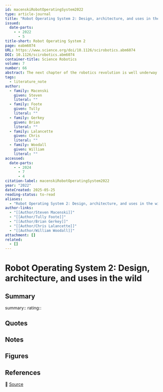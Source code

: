 ```yaml
---
id: macenskiRobotOperatingSystem2022
type: article-journal
title: "Robot Operating System 2: Design, architecture, and uses in the wild"
issued:
  date-parts:
    - - 2022
      - 5
title-short: Robot Operating System 2
page: eabm6074
URL: https://www.science.org/doi/10.1126/scirobotics.abm6074
DOI: 10.1126/scirobotics.abm6074
container-title: Science Robotics
volume: 7
number: 66
abstract: The next chapter of the robotics revolution is well underway with the deployment of robots for a broad range of commercial use cases. Even in a myriad of applications and environments, there exists a common vocabulary of components that robots share—the need for a modular, scalable, and reliable architecture; sensing; planning; mobility; and autonomy. The Robot Operating System (ROS) was an integral part of the last chapter, demonstrably expediting robotics research with freely available components and a modular framework. However, ROS 1 was not designed with many necessary production-grade features and algorithms. ROS 2 and its related projects have been redesigned from the ground up to meet the challenges set forth by modern robotic systems in new and exploratory domains at all scales. In this Review, we highlight the philosophical and architectural changes of ROS 2 powering this new chapter in the robotics revolution. We also show through case studies the influence ROS 2 and its adoption has had on accelerating real robot systems to reliable deployment in an assortment of challenging environments.
tags:
  - literature_note
author:
  - family: Macenski
    given: Steven
    literal: ""
  - family: Foote
    given: Tully
    literal: ""
  - family: Gerkey
    given: Brian
    literal: ""
  - family: Lalancette
    given: Chris
    literal: ""
  - family: Woodall
    given: William
    literal: ""
accessed:
  date-parts:
    - - 2024
      - 7
      - 4
citation-label: macenskiRobotOperatingSystem2022
year: "2022"
dateCreated: 2025-05-25
reading-status: to-read
aliases:
  - "Robot Operating System 2: Design, architecture, and uses in the wild"
author-links:
  - "[[Author/Steven Macenski]]"
  - "[[Author/Tully Foote]]"
  - "[[Author/Brian Gerkey]]"
  - "[[Author/Chris Lalancette]]"
  - "[[Author/William Woodall]]"
attachment: []
related:
  - []
---
```


# Robot Operating System 2: Design, architecture, and uses in the wild

## Summary
summary::
rating::

## Quotes

## Notes

## Figures

## References

🔗 [Source](https://www.science.org/doi/10.1126/scirobotics.abm6074)

